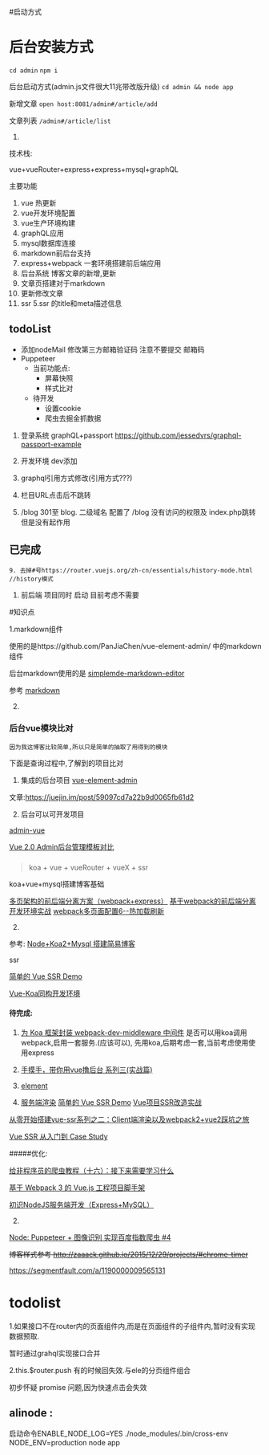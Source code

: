 #启动方式


# 后台安装方式

`cd admin` 
`npm i`


后台启动方式(admin.js文件很大11兆带改版升级)
`cd admin && node app `


新增文章 `open host:8081/admin#/article/add`

文章列表 `/admin#/article/list`

1.

技术栈:

vue+vueRouter+express+express+mysql+graphQL

主要功能

1. vue 热更新 
2. vue开发环境配置
3. vue生产环境构建
4. graphQL应用
5. mysql数据库连接
6. markdown前后台支持
7. express+webpack 一套环境搭建前后端应用
4. 后台系统  博客文章的新增,更新
1. 文章页搭建对于markdown
  6. 更新修改文章
  4. ssr
5.ssr 的title和meta描述信息

## todoList
 - 添加nodeMail
    修改第三方邮箱验证码
    注意不要提交 邮箱码
 - Puppeteer 
    - 当前功能点:
        - 屏幕快照
        - 样式比对
    - 待开发
        - 设置cookie
        - 爬虫去掘金抓数据

  1. 登录系统
  graphQL+passport https://github.com/jessedvrs/graphql-passport-example
  
  3. 开发环境 dev添加
  
  
  8. graphql引用方式修改(引用方式???)


  10. 栏目URL点击后不跳转


   2. /blog 301至 blog. 二级域名
    配置了 /blog 没有访问的权限及 index.php跳转但是没有起作用
  
  ## 已完成 
    9. 去掉#号https://router.vuejs.org/zh-cn/essentials/history-mode.html //history模式
  1. 前后端 项目同时 启动  目前考虑不需要

  
    
#知识点

1.markdown组件

使用的是https://github.com/PanJiaChen/vue-element-admin/ 中的markdown组件

后台markdown使用的是 [simplemde-markdown-editor](https://github.com/sparksuite/simplemde-markdown-editor)
 
参考 [markdown](https://segmentfault.com/a/1190000009762198#articleHeader14)

2.

### 后台vue模块比对

    因为我这博客比较简单,所以只是简单的抽取了用得到的模块

下面是查询过程中,了解到的项目比对

1. 集成的后台项目
[vue-element-admin](https://github.com/PanJiaChen/vue-element-admin)

文章:https://juejin.im/post/59097cd7a22b9d0065fb61d2

2. 后台可以可开发项目

[admin-vue](https://admin.vuebulma.com/#/)

[Vue 2.0 Admin后台管理模板对比](http://lanyuanxiaoyao.com/2017/07/05/vue-admin/#vue-adminstar-4876)



### 
>koa + vue + vueRouter + vueX + ssr

koa+vue+mysql搭建博客基础

[多页架构的前后端分离方案（webpack+express）](https://segmentfault.com/a/1190000008644787)
[基于webpack的前后端分离开发环境实战](https://segmentfault.com/a/1190000009266900)
[webpack多页面配置6--热加载刷新](https://godbasin.github.io/2017/08/19/webpack-multi-project-6-hot-reload/)

2.
参考:
[Node+Koa2+Mysql 搭建简易博客](http://www.wclimb.site/2017/07/12/Node-Koa2-Mysql-%E6%90%AD%E5%BB%BA%E7%AE%80%E6%98%93%E5%8D%9A%E5%AE%A2/)


ssr

[简单的 Vue SSR Demo](https://juejin.im/entry/5a56c944518825734d1485bc)

[Vue-Koa同构开发环境](http://miaooo.me/article/Vue-Koa%E5%90%8C%E6%9E%84%E5%BC%80%E5%8F%91%E7%8E%AF%E5%A2%83)



#### 待完成:
1. [为 Koa 框架封装 webpack-dev-middleware 中间件](https://segmentfault.com/a/1190000004883199)
是否可以用koa调用webpack,启用一套服务.(应该可以), 先用koa,后期考虑一套,当前考虑使用使用express

2. [手摸手，带你用vue撸后台 系列三(实战篇)](https://segmentfault.com/a/1190000009762198)

3. [element](http://element-cn.eleme.io/#/zh-CN/component/cascader)

4. [服务端渲染](https://segmentfault.com/a/1190000012294822)
    [简单的 Vue SSR Demo](https://juejin.im/entry/5a56c944518825734d1485bc)
[Vue项目SSR改造实战](https://segmentfault.com/a/1190000009373793)

[从零开始搭建vue-ssr系列之二：Client端渲染以及webpack2+vue2踩坑之旅](https://segmentfault.com/a/1190000009372772)

[Vue SSR 从入门到 Case Study](https://juejin.im/post/58f2ceffa0bb9f006a990e30)

#####优化:

[给非程序员的爬虫教程（十六）：接下来需要学习什么](http://blog.sevenplus.me/)

[基于 Webpack 3 的 Vue.js 工程项目脚手架](https://zhuanlan.zhihu.com/p/27960679)


[初识NodeJS服务端开发（Express+MySQL）](http://www.alloyteam.com/2015/03/sexpressmysql/)

2.
[Node: Puppeteer + 图像识别 实现百度指数爬虫 #4](https://github.com/Coffcer/Blog/issues/4)


~~博客样式参考  http://zaaack.github.io/2015/12/29/projects/#chrome-timer~~


https://segmentfault.com/a/1190000009565131



# todolist
1.如果接口不在router内的页面组件内,而是在页面组件的子组件内,暂时没有实现数据预取.

暂时通过grahql实现接口合并

2.this.$router.push  有的时候回失效.与ele的分页组件组合

初步怀疑 promise 问题,因为快速点击会失效

## alinode  : 

启动命令ENABLE_NODE_LOG=YES ./node_modules/.bin/cross-env NODE_ENV=production node app